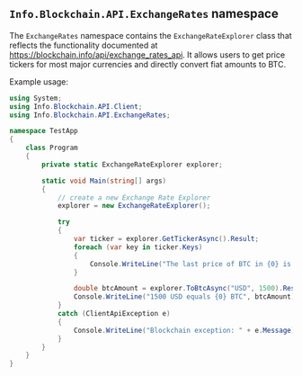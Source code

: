 ## `Info.Blockchain.API.ExchangeRates` namespace

The `ExchangeRates` namespace contains the `ExchangeRateExplorer` class that reflects the functionality documented at https://blockchain.info/api/exchange_rates_api. It allows users to get price tickers for most major currencies and directly convert fiat amounts to BTC.

Example usage:

```csharp
using System;
using Info.Blockchain.API.Client;
using Info.Blockchain.API.ExchangeRates;

namespace TestApp
{
    class Program
    {
        private static ExchangeRateExplorer explorer;

        static void Main(string[] args)
        {
            // create a new Exchange Rate Explorer
            explorer = new ExchangeRateExplorer();

            try
            {
                var ticker = explorer.GetTickerAsync().Result;
                foreach (var key in ticker.Keys)
                {
                    Console.WriteLine("The last price of BTC in {0} is {1}", key, ticker[key].Last);
                }

                double btcAmount = explorer.ToBtcAsync("USD", 1500).Result;
                Console.WriteLine("1500 USD equals {0} BTC", btcAmount);
            }
            catch (ClientApiException e)
            {
                Console.WriteLine("Blockchain exception: " + e.Message);
            }
        }
    }
}
```
